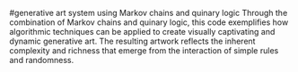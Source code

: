 #generative art system using Markov chains and quinary logic
Through the combination of Markov chains and quinary logic, this code exemplifies how algorithmic techniques can be applied to create visually captivating and dynamic generative art. The resulting artwork reflects the inherent complexity and richness that emerge from the interaction of simple rules and randomness.
